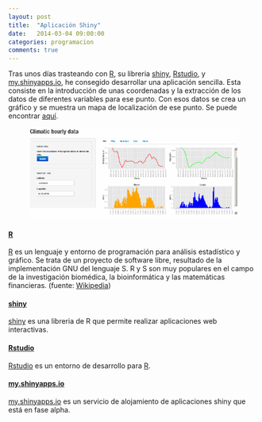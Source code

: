 ```yaml
---
layout: post
title:  "Aplicación Shiny"
date:   2014-03-04 09:00:00
categories: programacion
comments: true
---
```


Tras unos días trasteando con [R](www.r-project.org), su libreria [shiny](www.rstudio.com/shiny/), [Rstudio](www.rstudio.com), y [my.shinyapps.io](https://my.shinyapps.io/), he consegido desarrollar una aplicación sencilla.
Esta consiste en la introducción de unas coordenadas y la extracción de los datos de diferentes variables para ese punto.
Con esos datos se crea un gráfico y se muestra un mapa de localización de ese punto.
Se puede encontrar [aquí](https://jmprietob.shinyapps.io/meteo/).
<figure>
	<img src="/images/shinyapp.PNG">
</figure>

#### [R](www.r-project.org)

[R](www.r-project.org) es un lenguaje y entorno de programación para análisis estadístico y gráfico. Se trata de un proyecto de software libre, resultado de la implementación GNU del lenguaje S. R y S son muy populares en el campo de la investigación biomédica, la bioinformática y las matemáticas financieras. (fuente: [Wikipedia](http://es.wikipedia.org/wiki/R_%28lenguaje_de_programaci%C3%B3n%29))

#### [shiny](www.rstudio.com/shiny/)

[shiny](www.rstudio.com/shiny/) es una libreria de R que permite realizar aplicaciones web interactivas.

#### [Rstudio](www.rstudio.com)

[Rstudio](www.rstudio.com) es un entorno de desarrollo para [R](www.r-project.org).

#### [my.shinyapps.io](https://my.shinyapps.io/)

[my.shinyapps.io](https://my.shinyapps.io/) es un servicio de alojamiento de aplicaciones shiny que está en fase alpha.
